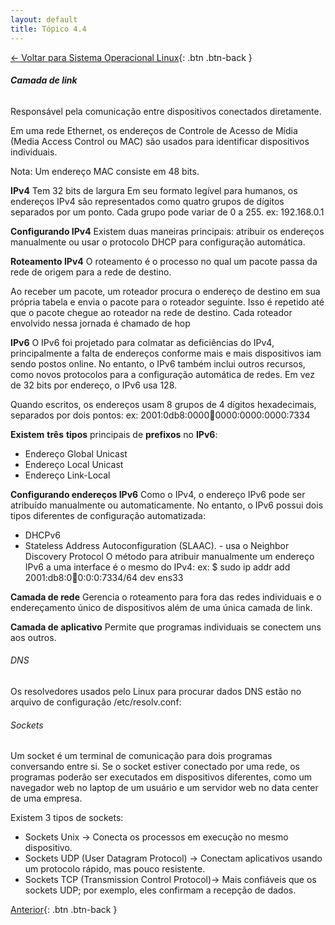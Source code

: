 ```yaml
---
layout: default 
title: Tópico 4.4
---
```


[← Voltar para Sistema Operacional Linux](/linux-essentials/01-book-lpi/Topico-04-Sistema-Operacional-Linux/){: .btn .btn-back }

###### **Camada de link**
Responsável pela comunicação entre dispositivos conectados diretamente.

Em uma rede Ethernet, os endereços de Controle de Acesso de Mídia (Media Access Control ou MAC) são usados para
identificar dispositivos individuais.

Nota: Um endereço MAC consiste em 48 bits.

**IPv4**
Tem 32 bits de largura
Em seu formato legível para humanos, os endereços IPv4 são representados como quatro grupos
de dígitos separados por um ponto. Cada grupo pode variar de 0 a 255.
ex: 192.168.0.1

**Configurando IPv4**
Existem duas maneiras principais: atribuir os endereços manualmente ou usar o protocolo DHCP para configuração automática.

**Roteamento IPv4**
O roteamento é o processo no qual um pacote passa da rede de origem para a rede de destino.

Ao receber um pacote, um roteador procura o endereço de destino em sua própria tabela e envia o pacote para o roteador
seguinte. Isso é repetido até que o pacote chegue ao roteador na rede de destino. Cada roteador
envolvido nessa jornada é chamado de hop

**IPv6**
O IPv6 foi projetado para colmatar as deficiências do IPv4, principalmente a falta de endereços
conforme mais e mais dispositivos iam sendo postos online. No entanto, o IPv6 também inclui
outros recursos, como novos protocolos para a configuração automática de redes. Em vez de 32 bits por endereço, o IPv6 usa 128.

Quando escritos, os endereços usam 8 grupos de 4 dígitos hexadecimais, separados por dois
pontos: ex: 2001:0db8:0000:abcd:0000:0000:0000:7334

**Existem** **três** **tipos** principais de **prefixos** no **IPv6**:
* Endereço Global Unicast
* Endereço Local Unicast
* Endereço Link-Local


**Configurando endereços IPv6**
Como o IPv4, o endereço IPv6 pode ser atribuído manualmente ou automaticamente. No entanto,
o IPv6 possui dois tipos diferentes de configuração automatizada: 
* DHCPv6
* Stateless Address Autoconfiguration (SLAAC). - usa o Neighbor Discovery Protocol
O método para atribuir manualmente um endereço IPv6 a uma interface é o mesmo do IPv4:
ex: $ sudo ip addr add 2001:db8:0:abcd:0:0:0:7334/64 dev ens33


**Camada de rede**
Gerencia o roteamento para fora das redes individuais e o endereçamento único de
dispositivos além de uma única camada de link.

**Camada de aplicativo**
Permite que programas individuais se conectem uns aos outros.

###### DNS
Os resolvedores usados pelo Linux para procurar dados DNS estão no arquivo de configuração
/etc/resolv.conf:

###### Sockets

Um socket é um terminal de comunicação para dois programas conversando entre si. Se o socket
estiver conectado por uma rede, os programas poderão ser executados em dispositivos diferentes,
como um navegador web no laptop de um usuário e um servidor web no data center de uma
empresa.

Existem 3 tipos de sockets:
* Sockets Unix -> Conecta os processos em execução no mesmo dispositivo.
* Sockets UDP (User Datagram Protocol) -> Conectam aplicativos usando um protocolo rápido, mas pouco resistente.
* Sockets TCP (Transmission Control Protocol)-> Mais confiáveis que os sockets UDP; por exemplo, eles confirmam a recepção de dados.

[Anterior](/linux-essentials/01-book-lpi/Topico-04-Sistema-Operacional-Linux/4.3-OndeArmazenamosDados){: .btn .btn-back }